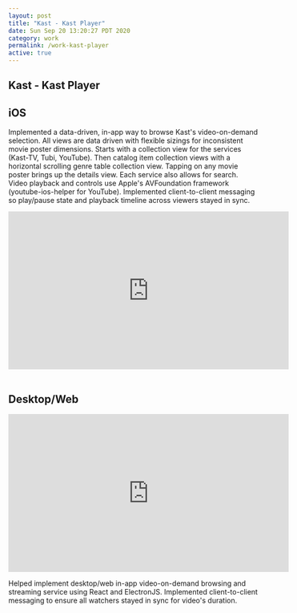 ```yaml
---
layout: post
title: "Kast - Kast Player"
date: Sun Sep 20 13:20:27 PDT 2020
category: work
permalink: /work-kast-player
active: true
---
```

<h2 class="header main">Kast - Kast Player</h2>

<h2 class="header main">iOS</h2>

Implemented a data-driven, in-app way to browse Kast's video-on-demand selection.
All views are data driven with flexible sizings for inconsistent movie poster dimensions. 
Starts with a collection view for the services (Kast-TV, Tubi, YouTube).
Then catalog item collection views with a horizontal scrolling genre table collection view. Tapping on any movie poster brings up the details view.
Each service also allows for search.  
Video playback and controls use Apple's AVFoundation framework (youtube-ios-helper for YouTube). Implemented client-to-client messaging so play/pause state and playback timeline across viewers stayed in sync.
<div class="youtube-wrapper">
  <iframe
    width="560"
    height="315"
    src="https://www.youtube.com/embed/poXUsda_qzE"
    frameborder="0" allow="accelerometer; autoplay; clipboard-write; encrypted-media; gyroscope; picture-in-picture"
    allowfullscreen>
  </iframe>
</div>

<br>

<h2 class="header main">Desktop/Web</h2>
<div class="youtube-wrapper">
  <iframe
    width="560"
    height="315"
    src="https://www.youtube.com/embed/I5MQ-IlcYRQ"
    frameborder="0"
    allow="accelerometer; autoplay; clipboard-write; encrypted-media; gyroscope; picture-in-picture"
    allowfullscreen>
  </iframe>
</div>  

Helped implement desktop/web in-app video-on-demand browsing and streaming service using React and ElectronJS. Implemented client-to-client messaging to ensure all watchers stayed in sync for video's duration.
